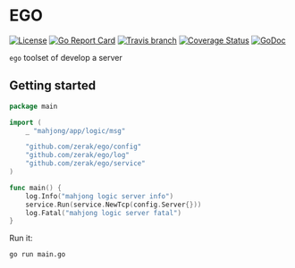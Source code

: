  EGO
 ===

 [![License](http://img.shields.io/badge/license-mit-blue.svg?style=flat-square)](https://raw.githubusercontent.com/zerak/ego/master/LICENSE)
 [![Go Report Card](https://goreportcard.com/badge/github.com/zerak/ego)](https://goreportcard.com/report/github.com/zerak/ego)
 [![Travis branch](https://img.shields.io/travis/zerak/ego/master.svg)](https://travis-ci.org/zerak/ego)
 [![Coverage Status](https://coveralls.io/repos/github/zerak/ego/badge.svg?branch=master)](https://coveralls.io/github/zerak/ego?branch=master)
 [![GoDoc](https://godoc.org/github.com/zerak/ego?status.svg)](https://godoc.org/github.com/zerak/ego)

 `ego` toolset of develop a server


Getting started
---------------

```go
package main

import (
	_ "mahjong/app/logic/msg"

	"github.com/zerak/ego/config"
	"github.com/zerak/ego/log"
	"github.com/zerak/ego/service"
)

func main() {
	log.Info("mahjong logic server info")
	service.Run(service.NewTcp(config.Server{}))
	log.Fatal("mahjong logic server fatal")
}
```

Run it:

```sh
go run main.go
```